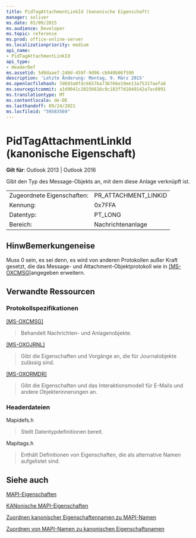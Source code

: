```yaml
---
title: PidTagAttachmentLinkId (kanonische Eigenschaft)
manager: soliver
ms.date: 03/09/2015
ms.audience: Developer
ms.topic: reference
ms.prod: office-online-server
ms.localizationpriority: medium
api_name:
- PidTagAttachmentLinkId
api_type:
- HeaderDef
ms.assetid: 5d0daae7-248d-459f-9d96-cb949b86f590
description: 'Letzte Änderung: Montag, 9. März 2015'
ms.openlocfilehash: 7d693a0fdc6657ba736766e19ee13a75317aefa8
ms.sourcegitcommit: a1d9041c20256616c9c183f7d1049142a7ac6991
ms.translationtype: MT
ms.contentlocale: de-DE
ms.lasthandoff: 09/24/2021
ms.locfileid: "59583569"
---
```

# <a name="pidtagattachmentlinkid-canonical-property"></a>PidTagAttachmentLinkId (kanonische Eigenschaft)

  
  
**Gilt für**: Outlook 2013 | Outlook 2016 
  
Gibt den Typ des Message-Objekts an, mit dem diese Anlage verknüpft ist.
  
|||
|:-----|:-----|
|Zugeordnete Eigenschaften:  <br/> |PR_ATTACHMENT_LINKID  <br/> |
|Kennung:  <br/> |0x7FFA  <br/> |
|Datentyp:  <br/> |PT_LONG  <br/> |
|Bereich:  <br/> |Nachrichtenanlage  <br/> |
   
## <a name="remarks"></a>HinwBemerkungeneise

Muss 0 sein, es sei denn, es wird von anderen Protokollen außer Kraft gesetzt, die das Message- und Attachment-Objektprotokoll wie in [[MS-OXCMSG]](https://msdn.microsoft.com/library/daa9120f-f325-4afb-a738-28f91049ab3c%28Office.15%29.aspx)angegeben erweitern.
  
## <a name="related-resources"></a>Verwandte Ressourcen

### <a name="protocol-specifications"></a>Protokollspezifikationen

[[MS-OXCMSG]](https://msdn.microsoft.com/library/7fd7ec40-deec-4c06-9493-1bc06b349682%28Office.15%29.aspx)
  
> Behandelt Nachrichten- und Anlagenobjekte.
    
[[MS-OXOJRNL]](https://msdn.microsoft.com/library/2aa04fd2-0f36-4ce4-9178-c0fc70aa8d43%28Office.15%29.aspx)
  
> Gibt die Eigenschaften und Vorgänge an, die für Journalobjekte zulässig sind.
    
[[MS-OXORMDR]](https://msdn.microsoft.com/library/5454ebcc-e5d1-4da8-a598-d393b101caab%28Office.15%29.aspx)
  
> Gibt die Eigenschaften und das Interaktionsmodell für E-Mails und andere Objekterinnerungen an.
    
### <a name="header-files"></a>Headerdateien

Mapidefs.h
  
> Stellt Datentypdefinitionen bereit.
    
Mapitags.h
  
> Enthält Definitionen von Eigenschaften, die als alternative Namen aufgelistet sind.
    
## <a name="see-also"></a>Siehe auch



[MAPI-Eigenschaften](mapi-properties.md)
  
[KANonische MAPI-Eigenschaften](mapi-canonical-properties.md)
  
[Zuordnen kanonischer Eigenschaftennamen zu MAPI-Namen](mapping-canonical-property-names-to-mapi-names.md)
  
[Zuordnen von MAPI-Namen zu kanonischen Eigenschaftsnamen](mapping-mapi-names-to-canonical-property-names.md)

